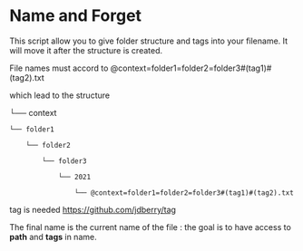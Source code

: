 # Name and Forget

This script allow you to give folder structure and tags into your filename.
It will move it after the structure is created.


File names must accord to 
    @context=folder1=folder2=folder3#(tag1)#(tag2).txt

which lead to the structure

└── context

    └── folder1

        └── folder2

            └── folder3

                └── 2021
                
                    └── @context=folder1=folder2=folder3#(tag1)#(tag2).txt

tag is needed https://github.com/jdberry/tag

The final name is the current name of the file : the goal is to have access to **path** and **tags** in name.

